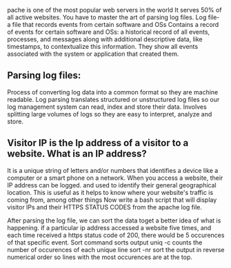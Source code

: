 pache is one of the most popular web servers in the world
It serves 50% of all active websites.
You have to master the art of parsing log files.
Log file- a file that records events from certain software and OSs
Contains a record of events for certain software and OSs:
a historical record of all events, processes, and messages along with additional descriptive data,
like timestamps, to contextualize this information.
They show all events associated with the system or application that created them.

Parsing log files:
------------------
Process of converting log data into a common format so they are machine readable.
Log parsing translates structured or unstructured log files so our log management system can read, index and store their data.
Involves splitting large volumes of logs so they are easy to interpret, analyze and store.

Visitor IP is the Ip address of a visitor to a website.
What is an IP address?
------------------------
It is a unique string of letters and/or numbers that identifies a device like a computer or a smart phone on a network.
When you access a website, their IP address can be logged. and used to identify their general geographical location.
This is useful as it helps to know where your website's traffic is coming from, among other things
Now write a bash script that will display visitor IPs and their HTTPS STATUS CODES from the apache log file.

After parsing the log file, we can sort the data toget a better idea of what is happening.
if a particular ip address accessed a website five times, and each time received a https status code of 200,
there would be 5 occurences of that specific event.
Sort command sorts output
uniq -c counts the number of occurences of each unique line
sort -nr sort the output in reverse numerical order so lines with the most occurences are at the top.


